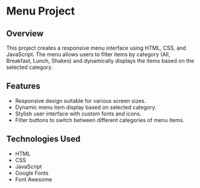 # Menu Project

## Overview
This project creates a responsive menu interface using HTML, CSS, and JavaScript. 
The menu allows users to filter items by category (All, Breakfast, Lunch, Shakes) and 
dynamically displays the items based on the selected category.

## Features
* Responsive design suitable for various screen sizes.
* Dynamic menu item display based on selected category.
* Stylish user interface with custom fonts and icons.
* Filter buttons to switch between different categories of menu items.

## Technologies Used
* HTML
* CSS
* JavaScript
* Google Fonts
* Font Awesome
